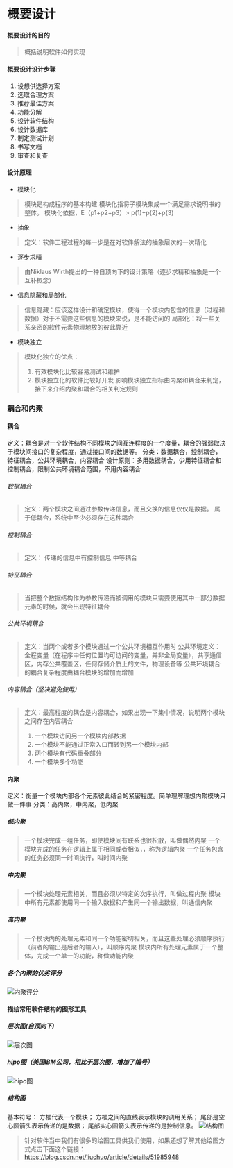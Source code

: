 # 概要设计
#### 概要设计的目的
> 概括说明软件如何实现
#### 概要设计设计步骤
1. 设想供选择方案
2. 选取合理方案
3. 推荐最佳方案
4. 功能分解
5. 设计软件结构
6. 设计数据库
7. 制定测试计划
8. 书写文档
9. 审查和复查
#### 设计原理
- 模块化
> 模块是构成程序的基本构建
> 模块化指将子模块集成一个满足需求说明书的整体。
> 模块化依据，E（p1+p2+p3）> p(1)+p(2)+p(3)
- 抽象
> 定义：软件工程过程的每一步是在对软件解法的抽象层次的一次精化
- 逐步求精
> 由Niklaus Wirth提出的一种自顶向下的设计策略（逐步求精和抽象是一个互补概念）
- 信息隐藏和局部化
> 信息隐藏：应该这样设计和确定模块，使得一个模块内包含的信息（过程和数据）对于不需要这些信息的模块来说，是不能访问的
> 局部化：将一些关系亲密的软件元素物理地放的彼此靠近
- 模块独立
> 模块化独立的优点：
> 1. 有效模块化比较容易测试和维护
> 2. 模块独立化的软件比较好开发
> 影响模块独立指标由内聚和耦合来判定，接下来介绍内聚和耦合的相关判定规则

### 耦合和内聚
#### 耦合
定义：耦合是对一个软件结构不同模块之间互连程度的一个度量，耦合的强弱取决于模块间接口的复杂程度，通过接口间的数据等。
分类：数据耦合，控制耦合，特征耦合，公共环境耦合，内容耦合
设计原则：多用数据耦合，少用特征耦合和控制耦合，限制公共环境耦合范围，不用内容耦合
###### 数据耦合
> 定义：两个模块之间通过参数传递信息，而且交换的信息仅仅是数据。
> 属于低耦合，系统中至少必须存在这种耦合
###### 控制耦合
> 定义： 传递的信息中有控制信息
> 中等耦合
###### 特征耦合
> 当把整个数据结构作为参数传递而被调用的模块只需要使用其中一部分数据元素的时候，就会出现特征耦合
###### 公共环境耦合
> 定义：当两个或者多个模块通过一个公共环境相互作用时
> 公共环境定义：全程变量（在程序中任何位置均可访问的变量，并非全局变量），共享通信区，内存公共覆盖区，任何存储介质上的文件，物理设备等
> 公共环境耦合的耦合复杂程度由耦合模块的增加而增加
###### 内容耦合（坚决避免使用）
> 定义：最高程度的耦合是内容耦合，如果出现一下集中情况，说明两个模块之间存在内容耦合
> 1. 一个模块访问另一个模块内部数据
> 2. 一个模块不能通过正常入口而转到另一个模块内部
> 3. 两个模块有代码重叠部分
> 4. 一个模块多个功能

#### 内聚
定义：衡量一个模块内部各个元素彼此结合的紧密程度。简单理解理想内聚模块只做一件事
分类：高内聚，中内聚，低内聚
##### 低内聚
> 一个模块完成一组任务，即使模块间有联系也很松散，叫做偶然内聚
> 一个模块完成的任务在逻辑上属于相同或者相似，，称为逻辑内聚
> 一个任务包含的任务必须同一时间执行，叫时间内聚
##### 中内聚
> 一个模块处理元素相关，而且必须以特定的次序执行，叫做过程内聚
> 模块中所有元素都使用同一个输入数据和产生同一个输出数据，叫通信内聚
##### 高内聚
> 一个模块内的处理元素和同一个功能密切相关，而且这些处理必须顺序执行（前者的输出是后者的输入），叫顺序内聚
> 模块内所有处理元素属于一个整体，完成一个单一的功能，称做功能内聚
##### 各个内聚的优劣评分
![内聚评分](https://upload-images.jianshu.io/upload_images/16912555-4c1aa262bec77747.png?imageMogr2/auto-orient/strip%7CimageView2/2/w/1240)


#### 描绘常用软件结构的图形工具
##### 层次图(自顶向下)
![层次图](https://upload-images.jianshu.io/upload_images/16912555-4a24bcf4a9746ef6.png?imageMogr2/auto-orient/strip%7CimageView2/2/w/1240)
##### hipo图（美国IBM公司，相比于层次图，增加了编号）
![hipo图](https://upload-images.jianshu.io/upload_images/16912555-4daa9b567b3a8c52.png?imageMogr2/auto-orient/strip%7CimageView2/2/w/1240)
##### 结构图
基本符号：
方框代表一个模块；
方框之间的直线表示模块的调用关系；
尾部是空心圆箭头表示传递的是数据；
尾部实心圆箭头表示传递的是控制信息。
![结构图](https://upload-images.jianshu.io/upload_images/16912555-397e1ffe45dd9b01.png?imageMogr2/auto-orient/strip%7CimageView2/2/w/1240)

> 针对软件当中我们有很多的绘图工具供我们使用，如果还想了解其他绘图方式点击下面这个链接：
> https://blog.csdn.net/liuchuo/article/details/51985948
 